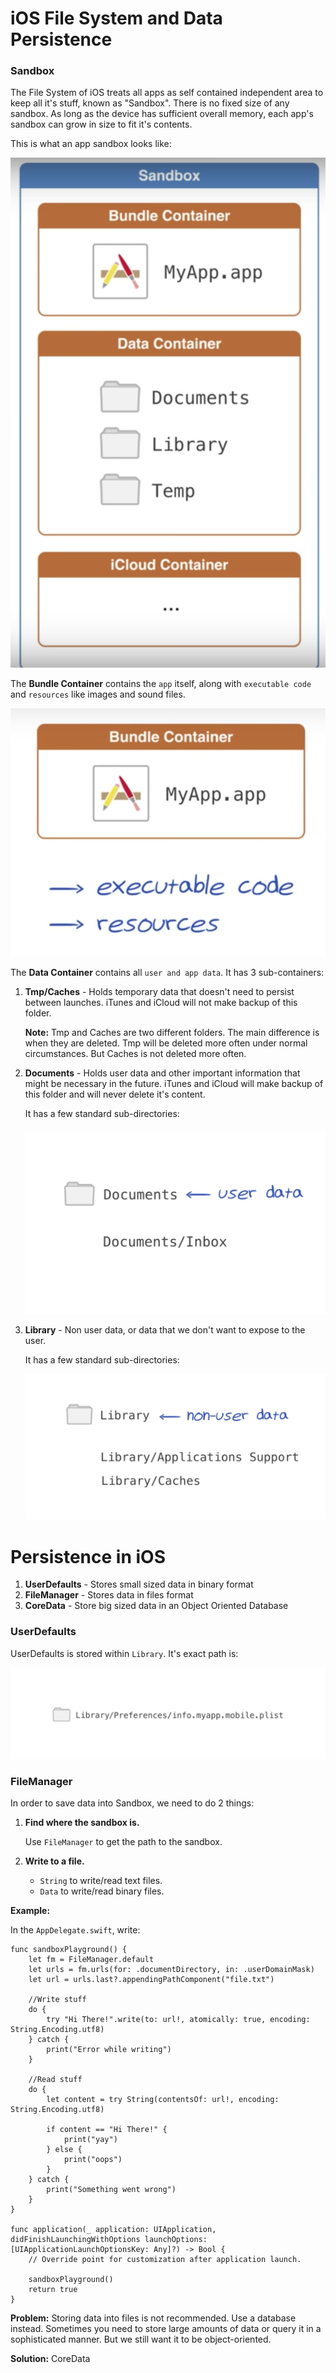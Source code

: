 # iOS File System and Data Persistence

### Sandbox

The File System of iOS treats all apps as self contained independent area to keep all it's stuff, known as "Sandbox". There is no fixed size of any sandbox. As long as the device has sufficient overall memory, each app's sandbox can grow in size to fit it's contents.

This is what an app sandbox looks like:

![](Sandbox.png)

The **Bundle Container** contains the `app` itself, along with `executable code` and `resources` like images and sound files.

![](BundleContainer.png)

The **Data Container** contains all `user and app data`. It has 3 sub-containers:

1. **Tmp/Caches** - Holds temporary data that doesn't need to persist between launches. iTunes and iCloud will not make backup of this folder.

	**Note:** Tmp and Caches are two different folders. The main difference is when they are deleted. Tmp will be deleted more often under normal circumstances. But Caches is not deleted more often.

2. **Documents** - Holds user data and other important information that might be necessary in the future. iTunes and iCloud will make backup of this folder and will never delete it's content.

	It has a few standard sub-directories:
	
	![](DocumentsContainer.png)

3. **Library** - Non user data, or data that we don't want to expose to the user.

	It has a few standard sub-directories:
	
	![](LibraryContainer.png)
	
# Persistence in iOS

1. **UserDefaults** - Stores small sized data in binary format
2. **FileManager** - Stores data in files format
2. **CoreData** - Store big sized data in an Object Oriented Database

### UserDefaults

UserDefaults is stored within `Library`. It's exact path is:

![](UserDefaults.png)

### FileManager

In order to save data into Sandbox, we need to do 2 things:

1. **Find where the sandbox is.**

	Use `FileManager` to get the path to the sandbox.

2. **Write to a file.**

	- `String` to write/read text files.
	- `Data` to write/read binary files.

**Example:**

In the `AppDelegate.swift`, write:

```
func sandboxPlayground() {
    let fm = FileManager.default
    let urls = fm.urls(for: .documentDirectory, in: .userDomainMask)
    let url = urls.last?.appendingPathComponent("file.txt")

	//Write stuff
    do {
        try "Hi There!".write(to: url!, atomically: true, encoding: String.Encoding.utf8)
    } catch {
        print("Error while writing")
    }

	//Read stuff
    do {
        let content = try String(contentsOf: url!, encoding: String.Encoding.utf8)

        if content == "Hi There!" {
            print("yay")
        } else {
            print("oops")
        }
    } catch {
        print("Something went wrong")
    }
}

func application(_ application: UIApplication, didFinishLaunchingWithOptions launchOptions: [UIApplicationLaunchOptionsKey: Any]?) -> Bool {
    // Override point for customization after application launch.

    sandboxPlayground()
    return true
}
```

**Problem:** Storing data into files is not recommended. Use a database instead. Sometimes you need to store large amounts of data or query it in a sophisticated manner. But we still want it to be object-oriented.

**Solution:** CoreData